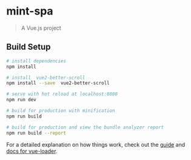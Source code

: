 # mint-spa

> A Vue.js project

## Build Setup

``` bash
# install dependencies
npm install

# install  vue2-better-scroll 
npm install --save  vue2-better-scroll 

# serve with hot reload at localhost:8080
npm run dev

# build for production with minification
npm run build

# build for production and view the bundle analyzer report
npm run build --report
```

For a detailed explanation on how things work, check out the [guide](http://vuejs-templates.github.io/webpack/) and [docs for vue-loader](http://vuejs.github.io/vue-loader).
